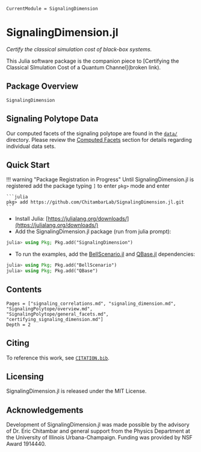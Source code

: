 ```@meta
CurrentModule = SignalingDimension
```

# SignalingDimension.jl

*Certify the classical simulation cost of black-box systems.*

This Julia software package is the companion piece to [Certifying the Classical SImulation Cost of a Quantum Channel](broken link).

## Package Overview

```@docs
SignalingDimension
```

## Signaling Polytope Data

Our computed facets of the signaling polytope are found in the [`data/`](https://github.com/ChitambarLab/SignalingDimension.jl/tree/master/data)
directory. Please review the [Computed Facets](@ref) section for details regarding
individual data sets.


## Quick Start

!!! warning "Package Registration in Progress"
    Until SignalingDimension.jl is registered add the package typing `]` to enter `pkg>` mode and enter

    ```julia
    pkg> add https://github.com/ChitambarLab/SignalingDimension.jl.git
    ```

* Install Julia: [https://julialang.org/downloads/](https://julialang.org/downloads/)
* Add the SignalingDimension.jl package (run from julia prompt):

```julia
julia> using Pkg; Pkg.add("SignalingDimension")
```

* To run the examples, add the [BellScenario.jl](https://github.com/ChitambarLab/BellScenario.jl) and [QBase.jl](https://github.com/ChitambarLab/QBase.jl) dependencies:

```julia
julia> using Pkg; Pkg.add("BellScenario")
julia> using Pkg; Pkg.add("QBase")
```

## Contents

```@contents
Pages = ["signaling_correlations.md", "signaling_dimension.md", "SignalingPolytope/overview.md", "SignalingPolytope/general_facets.md", "certifying_signaling_dimension.md"]
Depth = 2
```

## Citing

To reference this work, see [`CITATION.bib`](https://github.com/ChitambarLab/SignalingDimension.jl/blob/master/CITATION.bib).

## Licensing

SignalingDimension.jl is released under the MIT License.

## Acknowledgements

Development of SignalingDimension.jl was made possible by the advisory of Dr. Eric Chitambar and general support from the Physics Department at the University of Illinois Urbana-Champaign. Funding was provided by NSF Award 1914440.
